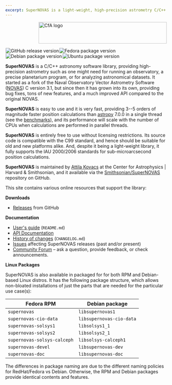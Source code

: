 ```yaml
---
excerpt: SuperNOVAS is a light-weight, high-precision astrometry C/C++ library. It is a fork of NOVAS C 3.1.
---
```


<img src="/SuperNOVAS/resources/CfA-logo.png" alt="CfA logo" width="400" height="67" align="right"><br clear="all">

<img src="https://img.shields.io/github/v/release/Smithsonian/SuperNOVAS?label=Github" alt="GitHub release version" align="left" hspace="1">
<img src="https://img.shields.io/fedora/v/supernovas" alt="Fedora package version" align="left" hspace="1">
<img src="https://img.shields.io/debian/v/supernovas" alt="Debian package version" align="left" hspace="1">
<img src="https://img.shields.io/ubuntu/v/supernovas" alt="Ubuntu package version" align="left" hspace="1">
<br clear="all">

__SuperNOVAS__ is a C/C++ astronomy software library, providing high-precision astrometry such as one might need for 
running an observatory, a precise planetarium program, or for analyzing astronomical datasets. It started as a fork of 
the Naval Observatory Vector Astrometry Software ([NOVAS](https://aa.usno.navy.mil/software/novas_info)) C version 
3.1, but since then it has grown into its own, providing bug fixes, tons of new features, and a much improved API 
compared to the original NOVAS.

__SuperNOVAS__ is easy to use and it is very fast, providing 3--5 orders of magnitude faster position calculations than 
[astropy](https://www.astropy.org/) 7.0.0 in a single thread (see the [benchmarks](#benchmarks)), and its performance 
will scale with the number of CPUs when calculations are performed in parallel threads.

__SuperNOVAS__ is entirely free to use without licensing restrictions. Its source code is compatible with the C99 
standard, and hence should be suitable for old and new platforms alike. And, despite it being a light-weight library,
it fully supports the IAU 2000/2006 standards for sub-microarcsecond position calculations. 

__SuperNOVAS__ is maintained by [Attila Kovacs](https://github.com/attipaci) at the Center for Astrophysics \| Harvard 
& Smithsonian, and it available via the [Smithsonian/SuperNOVAS](https://github.com/Smithsonian/SuperNOVAS/) 
repository on GitHub.

This site contains various online resources that support the library:

 
__Downloads__

 - [Releases](https://github.com/Smithsonian/SuperNOVAS/releases) from GitHub


__Documentation__

 - [User's guide](doc/README.md) (`README.md`)
 - [API Documentation](doc/html/files.html)
 - [History of changes](doc/CHANGELOG.md) (`CHANGELOG.md`)
 - [Issues](https://github.com/Smithsonian/SuperNOVAS/issues) affecting SuperNOVAS releases (past and/or present)
 - [Community Forum](https://github.com/Smithsonian/SuperNOVAS/discussions) &ndash; ask a question, provide feedback, or 
   check announcements.


__Linux Packages__


SuperNOVAS is also available in packaged for for both RPM and Debian-based Linux distros. It has the following package
structure, which allows non-bloated installations of just the parts that are needed for the particular use case(s):


 | __Fedora RPM__                        |  __Debian package__                          |
 |---------------------------------------|----------------------------------------------|
 | `supernovas`                          | `libsupernovas1`                             |
 | `supernovas-cio-data`                 | `libsupernovas-cio-data`                     |
 | `supernovas-solsys1`                  | `libsolsys1_1`                               |
 | `supernovas-solsys2`                  | `libsolsys2_1`                               |
 | `supernovas-solsys-calceph`           | `libsolsys-calceph1`                         |
 | `supernovas-devel`                    | `libsupernovas-dev`                          |
 | `supernovas-doc`                      | `libsupernovas-doc`                          |
 

The differences in package naming are due to the different naming policies for RedHat/Fedora vs Debian. Otherwise, the 
RPM and Debian packages provide identical contents and features.
 

 
